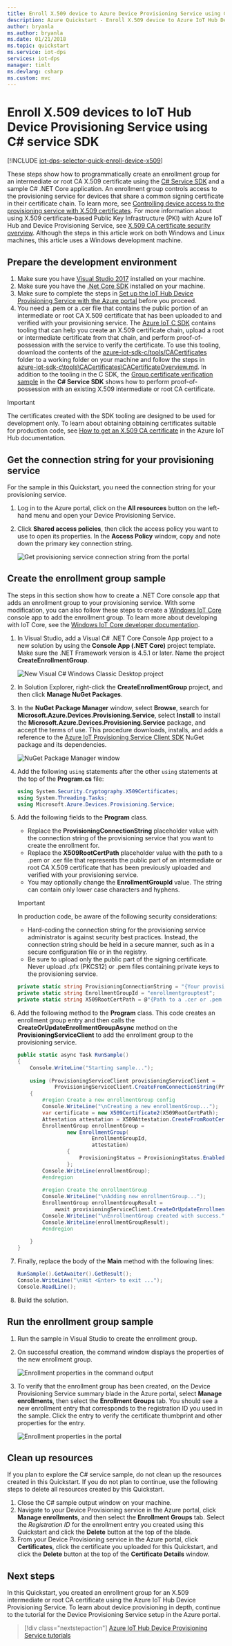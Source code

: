 ```yaml
---
title: Enroll X.509 device to Azure Device Provisioning Service using C# | Microsoft Docs
description: Azure Quickstart - Enroll X.509 device to Azure IoT Hub Device Provisioning Service using C# service SDK
author: bryanla
ms.author: bryanla
ms.date: 01/21/2018
ms.topic: quickstart
ms.service: iot-dps
services: iot-dps 
manager: timlt
ms.devlang: csharp
ms.custom: mvc
---
```

 
# Enroll X.509 devices to IoT Hub Device Provisioning Service using C# service SDK

[!INCLUDE [iot-dps-selector-quick-enroll-device-x509](../../includes/iot-dps-selector-quick-enroll-device-x509.md)]


These steps show how to programmatically create an enrollment group for an intermediate or root CA X.509 certificate using the [C# Service SDK](https://github.com/Azure/azure-iot-sdk-csharp) and a sample C# .NET Core application. An enrollment group controls access to the provisioning service for devices that share a common signing certificate in their certificate chain. To learn more, see [Controlling device access to the provisioning service with X.509 certificates](./concepts-security.md#controlling-device-access-to-the-provisioning-service-with-x509-certificates). For more information about using X.509 certificate-based Public Key Infrastructure (PKI) with Azure IoT Hub and Device Provisioning Service, see [X.509 CA certificate security overview](https://docs.microsoft.com/azure/iot-hub/iot-hub-x509ca-overview). Although the steps in this article work on both Windows and Linux machines, this article uses a Windows development machine.

## Prepare the development environment

1. Make sure you have [Visual Studio 2017](https://www.visualstudio.com/vs/) installed on your machine. 
2. Make sure you have the [.Net Core SDK](https://www.microsoft.com/net/download/windows) installed on your machine. 
3. Make sure to complete the steps in [Set up the IoT Hub Device Provisioning Service with the Azure portal](./quick-setup-auto-provision.md) before you proceed.
4. You need a .pem or a .cer file that contains the public portion of an intermediate or root CA X.509 certificate that has been uploaded to and verified with your provisioning service. The [Azure IoT C SDK](https://github.com/Azure/azure-iot-sdk-c) contains tooling that can help you create an X.509 certificate chain, upload a root or intermediate certificate from that chain, and perform proof-of-possession with the service to verify the certificate. To use this tooling, download the contents of the [azure-iot-sdk-c/tools/CACertificates](https://github.com/Azure/azure-iot-sdk-c/tree/master/tools/CACertificates) folder to a working folder on your machine and follow the steps in [azure-iot-sdk-c\tools\CACertificates\CACertificateOverview.md](https://github.com/Azure/azure-iot-sdk-c/blob/master/tools/CACertificates/CACertificateOverview.md). In addition to the tooling in the C SDK, the [Group certificate verification sample](https://github.com/Azure/azure-iot-sdk-csharp/tree/master/provisioning/service/samples/GroupCertificateVerificationSample) in the **C# Service SDK** shows how to perform proof-of-possession with an existing X.509 intermediate or root CA certificate. 

  > [!IMPORTANT]
  > The certificates created with the SDK tooling are designed to be used for development only. To learn about obtaining obtaining certificates suitable for production code, see [How to get an X.509 CA certificate](https://docs.microsoft.com/azure/iot-hub/iot-hub-x509ca-overview#how-to-get-an-x509-ca-certificate) in the Azure IoT Hub documentation.

## Get the connection string for your provisioning service

For the sample in this Quickstart, you need the connection string for your provisioning service.
1. Log in to the Azure portal, click on the **All resources** button on the left-hand menu and open your Device Provisioning Service. 
2. Click **Shared access policies**, then click the access policy you want to use to open its properties. In the **Access Policy** window, copy and note down the primary key connection string. 

    ![Get provisioning service connection string from the portal](media/quick-enroll-device-x509-csharp/get-service-connection-string.png)

## Create the enrollment group sample 

The steps in this section show how to create a .NET Core console app that adds an enrollment group to your provisioning service. With some modification, you can also follow these steps to create a [Windows IoT Core](https://developer.microsoft.com/en-us/windows/iot) console app to add the enrollment group. To learn more about developing with IoT Core, see the [Windows IoT Core developer documentation](https://docs.microsoft.com/windows/iot-core/).
1. In Visual Studio, add a Visual C# .NET Core Console App project to a new solution by using the **Console App (.NET Core)** project template. Make sure the .NET Framework version is 4.5.1 or later. Name the project **CreateEnrollmentGroup**.

    ![New Visual C# Windows Classic Desktop project](media//quick-enroll-device-x509-csharp/create-app.png)

2. In Solution Explorer, right-click the **CreateEnrollmentGroup** project, and then click **Manage NuGet Packages**.
3. In the **NuGet Package Manager** window, select **Browse**, search for **Microsoft.Azure.Devices.Provisioning.Service**, select **Install** to install the **Microsoft.Azure.Devices.Provisioning.Service** package, and accept the terms of use. This procedure downloads, installs, and adds a reference to the [Azure IoT Provisioning Service Client SDK](https://www.nuget.org/packages/Microsoft.Azure.Devices.Provisioning.Service/) NuGet package and its dependencies.

    ![NuGet Package Manager window](media//quick-enroll-device-x509-csharp/add-nuget.png)

4. Add the following `using` statements after the other `using` statements at the top of the **Program.cs** file:
   
   ```csharp
   using System.Security.Cryptography.X509Certificates;
   using System.Threading.Tasks;
   using Microsoft.Azure.Devices.Provisioning.Service;
   ```
    
5. Add the following fields to the **Program** class.  
   - Replace the **ProvisioningConnectionString** placeholder value with the connection string of the provisioning service that you want to create the enrollment for.
   - Replace the **X509RootCertPath** placeholder value with the path to a .pem or .cer file that represents the public part of an intermediate or root CA X.509 certificate that has been previously uploaded and verified with your provisioning service.
   - You may optionally change the **EnrollmentGroupId** value. The string can contain only lower case characters and hyphens. 

   > [!IMPORTANT]
   > In production code, be aware of the following security considerations:
   >
   > - Hard-coding the connection string for the provisioning service administrator is against security best practices. Instead, the connection string should be held in a secure manner, such as in a secure configuration file or in the registry.
   > - Be sure to upload only the public part of the signing certificate. Never upload .pfx (PKCS12) or .pem files containing private keys to the provisioning service.
        
   ```csharp
   private static string ProvisioningConnectionString = "{Your provisioning service connection string}";
   private static string EnrollmentGroupId = "enrollmentgrouptest";
   private static string X509RootCertPath = @"{Path to a .cer or .pem file for a verified root CA or intermediate CA X.509 certificate}";
   ```
    
6. Add the following method to the **Program** class. This code creates an enrollment group entry and then calls the **CreateOrUpdateEnrollmentGroupAsync** method on the **ProvisioningServiceClient** to add the enrollment group to the provisioning service.
   
   ```csharp
   public static async Task RunSample()
   {
       Console.WriteLine("Starting sample...");
 
       using (ProvisioningServiceClient provisioningServiceClient =
               ProvisioningServiceClient.CreateFromConnectionString(ProvisioningConnectionString))
       {
           #region Create a new enrollmentGroup config
           Console.WriteLine("\nCreating a new enrollmentGroup...");
           var certificate = new X509Certificate2(X509RootCertPath);
           Attestation attestation = X509Attestation.CreateFromRootCertificates(certificate);
           EnrollmentGroup enrollmentGroup =
                   new EnrollmentGroup(
                           EnrollmentGroupId,
                           attestation)
                   {
                       ProvisioningStatus = ProvisioningStatus.Enabled
                   };
           Console.WriteLine(enrollmentGroup);
           #endregion
 
           #region Create the enrollmentGroup
           Console.WriteLine("\nAdding new enrollmentGroup...");
           EnrollmentGroup enrollmentGroupResult =
               await provisioningServiceClient.CreateOrUpdateEnrollmentGroupAsync(enrollmentGroup).ConfigureAwait(false);
           Console.WriteLine("\nEnrollmentGroup created with success.");
           Console.WriteLine(enrollmentGroupResult);
           #endregion
 
       }
   }
   ```

7. Finally, replace the body of the **Main** method with the following lines:
   
   ```csharp
   RunSample().GetAwaiter().GetResult();
   Console.WriteLine("\nHit <Enter> to exit ...");
   Console.ReadLine();
   ```
        
8. Build the solution.

## Run the enrollment group sample
  
1. Run the sample in Visual Studio to create the enrollment group.
 
2. On successful creation, the command window displays the properties of the new enrollment group.

    ![Enrollment properties in the command output](media/quick-enroll-device-x509-csharp/output.png)

3. To verify that the enrollment group has been created, on the Device Provisioning Service summary blade in the Azure portal, select **Manage enrollments**, then select the **Enrollment Groups** tab. You should see a new enrollment entry that corresponds to the registration ID you used in the sample. Click the entry to verify the certificate thumbprint and other properties for the entry.

    ![Enrollment properties in the portal](media/quick-enroll-device-x509-csharp/verify-enrollment-portal.png)
 
## Clean up resources
If you plan to explore the C# service sample, do not clean up the resources created in this Quickstart. If you do not plan to continue, use the following steps to delete all resources created by this Quickstart.

1. Close the C# sample output window on your machine.
2. Navigate to your Device Provisioning service in the Azure portal, click **Manage enrollments**, and then select the **Enrollment Groups** tab. Select the *Registration ID* for the enrollment entry you created using this Quickstart and click the **Delete** button at the top of the blade.  
3. From your Device Provisioning service in the Azure portal, click **Certificates**, click the certificate you uploaded for this Quickstart, and click the **Delete** button at the top of the **Certificate Details** window.  
 
## Next steps
In this Quickstart, you created an enrollment group for an X.509 intermediate or root CA certificate using the Azure IoT Hub Device Provisioning Service. To learn about device provisioning in depth, continue to the tutorial for the Device Provisioning Service setup in the Azure portal. 
 
> [!div class="nextstepaction"]
> [Azure IoT Hub Device Provisioning Service tutorials](./tutorial-set-up-cloud.md)
